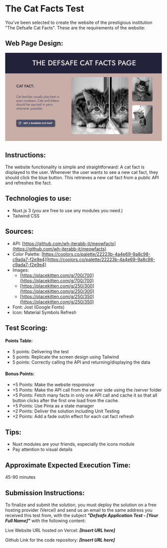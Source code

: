 # The Cat Facts Test

You've been selected to create the website of the prestigious institution "The Defsafe Cat Facts". These are the requirements of the website:

## Web Page Design:

![Image](design.png)

## Instructions:

The website functionality is simple and straightforward: A cat fact is displayed to the user. Whenever the user wants to see a new cat fact, they should click the blue button. This retrieves a new cat fact from a public API and refreshes the fact.

## Technologies to use:

- Nuxt.js 3 (you are free to use any modules you need.)
- Tailwind CSS

## Sources:

- API: [https://github.com/wh-iterabb-it/meowfacts](https://github.com/wh-iterabb-it/meowfacts)
- Color Palette: [https://coolors.co/palette/22223b-4a4e69-9a8c98-c9ada7-f2e9e4](https://coolors.co/palette/22223b-4a4e69-9a8c98-c9ada7-f2e9e4)
- Images:
  - [https://placekitten.com/g/700/700](https://placekitten.com/g/700/700)
  - [https://placekitten.com/g/250/300](https://placekitten.com/g/250/300)
  - [https://placekitten.com/g/250/350](https://placekitten.com/g/250/350)
- Font: Jost (Google Fonts)
- Icon: Material Symbols Refresh

## Test Scoring:

#### Points Table:

- 5 points: Delivering the test
- 5 points: Replicate the screen design using Tailwind
- 5 points: Correctly calling the API and returning/displaying the data

#### Bonus Points:

- +5 Points: Make the website responsive
- +5 Points: Make the API call from the server side using the /server folder
- +5 Points: Fetch many facts in only one API call and cache it so that all button clicks after the first one load from the cache.
- +5 Points: Use Pinia as a state manager
- +2 Points: Deliver the solution including Unit Testing
- +2 Points: Add a fade out/in effect for each cat fact refresh

## Tips:

- Nuxt modules are your friends, especially the icons module
- Pay attention to visual details

## Approximate Expected Execution Time:

45-90 minutes

## Submission Instructions:

To finalize and submit the solution, you must deploy the solution on a free hosting provider (Vercel) and send us an email to the same address you received this test from, with the subject **_"Defsafe Application Test - [Your Full Name]"_** with the following content:

Live Website URL hosted on Vercel: **_[Insert URL here]_**

Github Link for the code repository: **_[Insert URL here]_**
